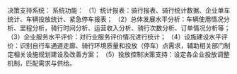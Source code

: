 决策支持系统：
系统功能：
（1）统计报表：骑行报表、骑行统计数据、企业单车统计、车辆投放统计、紧急停车报表；
（2）总体发展水平分析：车辆使用情况分析、里程分析，骑行时间分析、运营收入分析、骑行次数分析、订单情况分析等；
（3）企业服务水平评价：对行业服务评价情况进行统计；
（4）设施建设水平评价：识别自行车通道走廊、骑行环境质量和投放（停车）点需求，辅助相关部门制定相关设施规划建设及改善方案；
（5）投放控制决策支持：设定各企业投放调整机制，匹配需求与供给。
